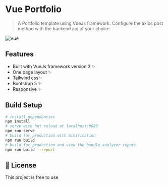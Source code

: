 # Vue Portfolio

> A Portfolio template using VueJs framework.
> Configure the axios post method with the backend api of your choice

![Vue](https://img.shields.io/badge/Vue.js-35495E?style=for-the-badge&logo=vue.js&logoColor=4FC08D) 

## Features

- Built with VueJs framework version 3 ✨
- One page layout ✨
- Tailwind css✨
- Bootstrap 5 ✨
- Responsive ✨

## Build Setup

``` bash
# install dependencies
npm install
# serve with hot reload at localhost:8080
npm run serve
# build for production with minification
npm run build
# build for production and view the bundle analyzer report
npm run build --report
```

## 📝 License

This project is free to use
